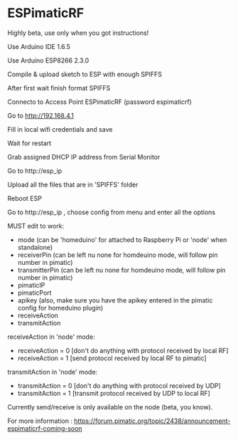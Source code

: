 # ESPimaticRF
Highly beta, use only when you got instructions!

Use Arduino IDE 1.6.5

Use Arduino ESP8266 2.3.0

Compile & upload sketch to ESP with enough SPIFFS

After first wait finish format SPIFFS

Connecto to Access Point ESPimaticRF (password espimaticrf)

Go to http://192.168.4.1

Fill in local wifi credentials and save

Wait for restart

Grab assigned DHCP IP address from Serial Monitor

Go to http://esp_ip

Upload all the files that are in 'SPIFFS' folder

Reboot ESP

Go to http://esp_ip , choose config from menu and enter all the options

MUST edit to work:

* mode (can be 'homeduino' for attached to Raspberry Pi or 'node' when standalone)
* receiverPin (can be left nu none for homdeuino mode, will follow pin number in pimatic)
* transmitterPin (can be left nu none for homdeuino mode, will follow pin number in pimatic)
* pimaticIP
* pimaticPort
* apikey (also, make sure you have the apikey entered in the pimatic config for homeduino plugin)
* receiveAction
* transmitAction

receiveAction in 'node' mode:
* receiveAction = 0 [don't do anything with protocol received by local RF]
* receiveAction = 1 [send protocol received by local RF to pimatic]

transmitAction in 'node' mode:
* transmitAction = 0 [don't do anything with protocol received by UDP]
* transmitAction = 1 [transmit protocol received by UDP to local RF]


Currently send/receive is only available on the node (beta, you know).


For more information : https://forum.pimatic.org/topic/2438/announcement-espimaticrf-coming-soon
